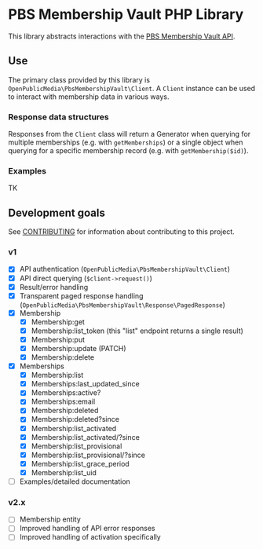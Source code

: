 # PBS Membership Vault PHP Library

This library abstracts interactions with the 
[PBS Membership Vault API](https://docs.pbs.org/display/MV/Membership+Vault+API).

## Use

The primary class provided by this library is 
`OpenPublicMedia\PbsMembershipVault\Client`. A `Client` instance can be used to 
interact with membership data in various ways.

### Response data structures

Responses from the `Client` class will return a Generator when querying for 
multiple memberships (e.g. with `getMemberships`) or a single object when 
querying for a specific membership record (e.g. with `getMembership($id)`).

### Examples

TK

## Development goals

See [CONTRIBUTING](CONTRIBUTING.md) for information about contributing to
this project.

### v1

- [x] API authentication (`OpenPublicMedia\PbsMembershipVault\Client`)
- [x] API direct querying (`$client->request()`)
- [x] Result/error handling
- [x] Transparent paged response handling (`OpenPublicMedia\PbsMembershipVault\Response\PagedResponse`)
- [x] Membership
    - [x] Membership:get
    - [x] Membership:list_token (this "list" endpoint returns a single result)
    - [x] Membership:put
    - [x] Membership:update (PATCH)
    - [x] Membership:delete 
- [x] Memberships
    - [x] Membership:list
    - [x] Memberships:last_updated_since
    - [x] Memberships:active?
    - [x] Memberships:email
    - [x] Membership:deleted
    - [x] Membership:deleted?since
    - [x] Membership:list_activated
    - [x] Membership:list_activated/?since
    - [x] Membership:list_provisional
    - [x] Membership:list_provisional/?since
    - [x] Membership:list_grace_period
    - [x] Membership:list_uid
- [ ] Examples/detailed documentation

### v2.x

 - [ ] Membership entity
 - [ ] Improved handling of API error responses
 - [ ] Improved handling of activation specifically
